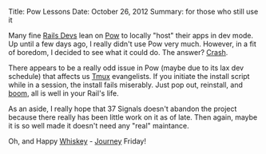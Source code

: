 Title: Pow Lessons
Date: October 26, 2012
Summary: for those who still use it

Many fine [Rails Devs][1] lean on [Pow][2] to locally "host" their apps
in dev mode. Up until a few days ago, I really didn't use Pow very much.
However, in a fit of boredom, I decided to see what it could do. The
answer? [Crash][5].

There appears to be a really odd issue in Pow (maybe due to its lax
dev schedule) that affects us [Tmux][3] evangelists. If you initiate the
install script while in a session, the install fails miserably. Just
pop out, reinstall, and [boom][4], all is well in your Rail's life.

As an aside, I really hope that 37 Signals doesn't abandon the project
because there really has been little work on it as of late. Then again,
maybe it is so well made it doesn't need any "real" maintance.

Oh, and Happy [Whiskey][6] - [Journey][7] Friday!

[1]: http://i.imgur.com/pa9xA.gif
[2]: http://pow.cx/
[3]: http://tmux.sourceforge.net/
[4]: http://www.the-joke-box.com/pictures/tomahawk-utility-belt.jpg
[5]: http://shechive.files.wordpress.com/2011/06/6715_f54b.gif
[6]: http://i.imgur.com/FHWMO.gif
[7]: http://journeyfriday.com/
